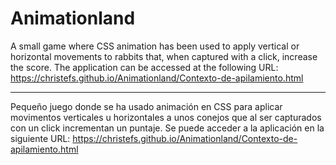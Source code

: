 # Animationland
A small game where CSS animation has been used to apply vertical or horizontal movements to rabbits that, when captured with a click, increase the score. The application can be accessed at the following URL:
https://christefs.github.io/Animationland/Contexto-de-apilamiento.html

**************************************************************************************************************************************************************************

Pequeño juego donde se ha usado animación en CSS para aplicar movimentos verticales u horizontales a unos conejos que al ser capturados con un click incrementan un puntaje. 
Se puede acceder a la aplicación en la siguiente URL:
https://christefs.github.io/Animationland/Contexto-de-apilamiento.html
